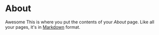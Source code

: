 # About
Awesome
This is where you put the contents of your *About* page. Like all your pages, it's in [Markdown](https://guides.github.com/features/mastering-markdown/) format.

